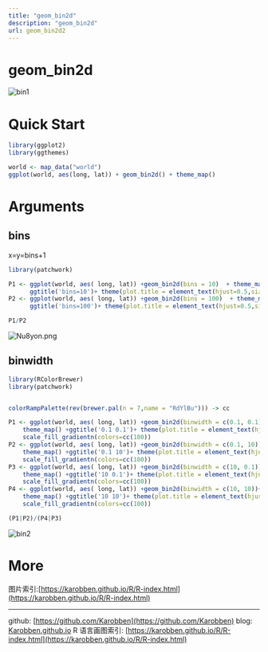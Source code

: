 ```yaml
---
title: "geom_bin2d"
description: "geom_bin2d"
url: geom_bin2d2
---
```

# geom_bin2d
![bin1](https://s1.ax1x.com/2020/08/13/dSRFrd.png)

<a name="4wGpq"></a>
# Quick Start
```r
library(ggplot2)
library(ggthemes)

world <- map_data("world")
ggplot(world, aes(long, lat)) + geom_bin2d() + theme_map()
```

<a name="vmNgc"></a>
# Arguments
<a name="N6aE2"></a>
## bins
x=y=bins+1
```r
library(patchwork)

P1 <- ggplot(world, aes( long, lat)) +geom_bin2d(bins = 10)  + theme_map() +
      ggtitle('bins=10')+ theme(plot.title = element_text(hjust=0.5,size=20))
P2 <- ggplot(world, aes( long, lat)) +geom_bin2d(bins = 100)  + theme_map() +
      ggtitle('bins=100')+ theme(plot.title = element_text(hjust=0.5,size=20))

P1/P2
```

![Nu8yon.png](https://s1.ax1x.com/2020/06/19/Nu8yon.png)

<a name="pMKRk"></a>
## binwidth
```r
library(RColorBrewer)
library(patchwork)


colorRampPalette(rev(brewer.pal(n = 7,name = "RdYlBu"))) -> cc

P1 <- ggplot(world, aes( long, lat)) +geom_bin2d(binwidth = c(0.1, 0.1))+
    theme_map() +ggtitle('0.1 0.1')+ theme(plot.title = element_text(hjust=0.5,size=20))+
    scale_fill_gradientn(colors=cc(100))
P2 <- ggplot(world, aes( long, lat)) +geom_bin2d(binwidth = c(0.1, 10))+
    theme_map() +ggtitle('0.1 10')+ theme(plot.title = element_text(hjust=0.5,size=20))+
    scale_fill_gradientn(colors=cc(100))
P3 <- ggplot(world, aes( long, lat)) +geom_bin2d(binwidth = c(10, 0.1))+
    theme_map() +ggtitle('10 0.1')+ theme(plot.title = element_text(hjust=0.5,size=20))+
    scale_fill_gradientn(colors=cc(100))
P4 <- ggplot(world, aes( long, lat)) +geom_bin2d(binwidth = c(10, 10))+
    theme_map() +ggtitle('10 10')+ theme(plot.title = element_text(hjust=0.5,size=20))+
    scale_fill_gradientn(colors=cc(100))

(P1|P2)/(P4|P3)
```
![bin2](https://s1.ax1x.com/2020/08/13/dSRkqA.png)


<a name="FG8Ad"></a>
# More
图片索引:[https://karobben.github.io/R/R-index.html](https://karobben.github.io/R/R-index.html)




---
github: [https://github.com/Karobben](https://github.com/Karobben)
blog: [Karobben.github.io](http://Karobben.github.io)
R 语言画图索引: [https://karobben.github.io/R/R-index.html](https://karobben.github.io/R/R-index.html)
